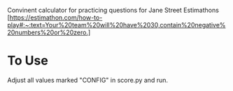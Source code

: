 Convinent calculator for practicing questions for Jane Street Estimathons [https://estimathon.com/how-to-play#:~:text=Your%20team%20will%20have%2030,contain%20negative%20numbers%20or%20zero.]
# To Use
Adjust all values marked "CONFIG" in score.py and run.
